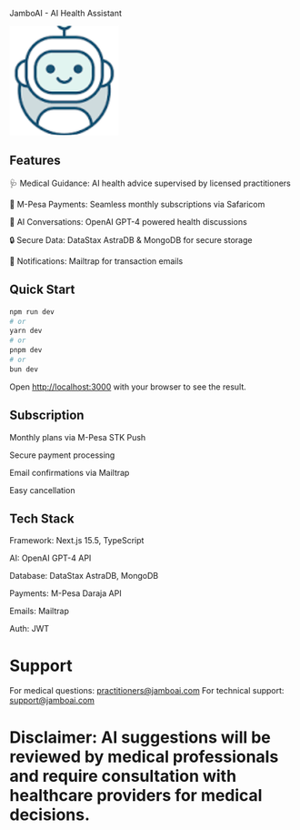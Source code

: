 JamboAI - AI Health Assistant

![jamboAI Screenshot](public/jamboai.png)

##  Features

🩺 Medical Guidance: AI health advice supervised by licensed practitioners

📱 M-Pesa Payments: Seamless monthly subscriptions via Safaricom

💬 AI Conversations: OpenAI GPT-4 powered health discussions

🔒 Secure Data: DataStax AstraDB & MongoDB for secure storage

📧 Notifications: Mailtrap for transaction emails

## Quick Start

```bash
npm run dev
# or
yarn dev
# or
pnpm dev
# or
bun dev
```

Open [http://localhost:3000](http://localhost:3000) with your browser to see the result.


## Subscription
Monthly plans via M-Pesa STK Push

Secure payment processing

Email confirmations via Mailtrap

Easy cancellation

##  Tech Stack
Framework: Next.js 15.5, TypeScript

AI: OpenAI GPT-4 API

Database: DataStax AstraDB, MongoDB

Payments: M-Pesa Daraja API

Emails: Mailtrap

Auth: JWT

#  Support
For medical questions: practitioners@jamboai.com
For technical support: support@jamboai.com

# Disclaimer: AI suggestions will be  reviewed by medical professionals and require consultation with healthcare providers for medical decisions.